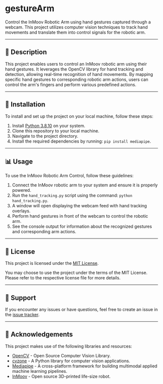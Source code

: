 # gestureArm
Control the InMoov Robotic Arm using hand gestures captured through a webcam. This project utilizes computer vision techniques to track hand movements and translate them into control signals for the robotic arm.

<hr>


## 📝 Description

This project enables users to control an InMoov robotic arm using their hand gestures. It leverages the OpenCV library for hand tracking and detection, allowing real-time recognition of hand movements. By mapping specific hand gestures to corresponding robotic arm actions, users can control the arm's fingers and perform various predefined actions.

<hr>

## 🔧 Installation

To install and set up the project on your local machine, follow these steps:

1. Install [Python 3.8.10](https://www.python.org/downloads/release/python-3810/) on your system.
2. Clone this repository to your local machine.
3. Navigate to the project directory.
4. Install the required dependencies by running: `pip install mediapipe`.

<hr>

## 📊 Usage

To use the InMoov Robotic Arm Control, follow these guidelines:

1. Connect the InMoov robotic arm to your system and ensure it is properly powered.
2. Run the `hand_tracking.py` script using the command: `python hand_tracking.py`.
3. A window will open displaying the webcam feed with hand tracking overlays.
4. Perform hand gestures in front of the webcam to control the robotic arm.
5. See the console output for information about the recognized gestures and corresponding arm actions.

<hr>

## 📄 License

This project is licensed under the [MIT License](LICENSE-MIT).

You may choose to use the project under the terms of the MIT License. Please refer to the respective license file for more details.

<hr>

## 🤝 Support

If you encounter any issues or have questions, feel free to create an issue in the [issue tracker](https://github.com/DeepakRajasekaran/gestureArm/issues/new/choose).

<hr>

## 🙏 Acknowledgements

This project makes use of the following libraries and resources:

- [OpenCV](https://opencv.org/) - Open Source Computer Vision Library.
- [cvzone](https://github.com/cvzone/cvzone) - A Python library for computer vision applications.
- [Mediapipe](https://mediapipe.dev/) - A cross-platform framework for building multimodal applied machine learning pipelines.
- [InMoov](http://inmoov.fr/) - Open source 3D-printed life-size robot.


